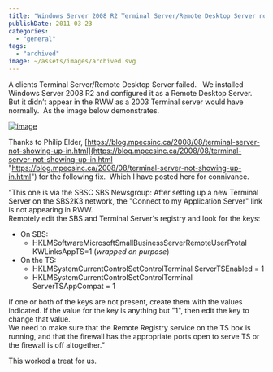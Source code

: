 ```yaml
---
title: "Windows Server 2008 R2 Terminal Server/Remote Desktop Server not displaying in SBS 2003 RWW"
publishDate: 2011-03-23
categories: 
  - "general"
tags:
  - "archived"
image: ~/assets/images/archived.svg
---
```


A clients Terminal Server/Remote Desktop Server failed.   We installed Windows Server 2008 R2 and configured it as a Remote Desktop Server.  But it didn’t appear in the RWW as a 2003 Terminal server would have normally.  As the image below demonstrates.

[![image](https://ramberlinggeek.co.uk/wp-content/uploads/2011/03/image_thumb3.png "image")](https://ramberlinggeek.co.uk/wp-content/uploads/2011/03/image3.png)

Thanks to Philip Elder, [https://blog.mpecsinc.ca/2008/08/terminal-server-not-showing-up-in.html](https://blog.mpecsinc.ca/2008/08/terminal-server-not-showing-up-in.html "https://blog.mpecsinc.ca/2008/08/terminal-server-not-showing-up-in.html") for the following fix.  Which I have posted here for connivance.

“This one is via the SBSC SBS Newsgroup: After setting up a new Terminal Server on the SBS2K3 network, the "Connect to my Application Server" link is not appearing in RWW.  
Remotely edit the SBS and Terminal Server's registry and look for the keys:

- On SBS:
    - HKLMSoftwareMicrosoftSmallBusinessServerRemoteUserProtal  
        KWLinksAppTS=1 (_wrapped on purpose_)
- On the TS:
    - HKLMSystemCurrentControlSetControlTerminal ServerTSEnabled = 1
    - HKLMSystemCurrentControlSetControlTerminal ServerTSAppCompat = 1

If one or both of the keys are not present, create them with the values indicated. If the value for the key is anything but "1", then edit the key to change that value.  
We need to make sure that the Remote Registry service on the TS box is running, and that the firewall has the appropriate ports open to serve TS or the firewall is off altogether.”

This worked a treat for us.
